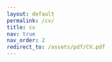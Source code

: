 ```yaml
---
layout: default
permalink: /cv/
title: cv
nav: true
nav_order: 2
redirect_to: /assets/pdf/CV.pdf
---
```


